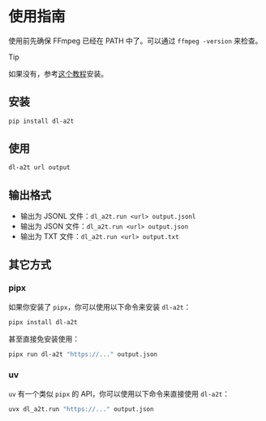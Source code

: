 # 使用指南

使用前先确保 FFmpeg 已经在 PATH 中了。可以通过 `ffmpeg -version` 来检查。

> [!TIP]
> 如果没有，参考[这个教程](/docs/ffmpeg)安装。

## 安装

```sh
pip install dl-a2t
```

## 使用

```sh
dl-a2t url output
```

## 输出格式

- 输出为 JSONL 文件：`dl_a2t.run <url> output.jsonl`
- 输出为 JSON 文件：`dl_a2t.run <url> output.json`
- 输出为 TXT 文件：`dl_a2t.run <url> output.txt`

## 其它方式

### pipx

如果你安装了 `pipx`，你可以使用以下命令来安装 `dl-a2t`：

```sh
pipx install dl-a2t
```

甚至直接免安装使用：

```sh
pipx run dl-a2t "https://..." output.json
```

### uv

`uv` 有一个类似 `pipx` 的 API，你可以使用以下命令来直接使用 `dl-a2t`：

```sh
uvx dl_a2t.run "https://..." output.json
```
